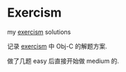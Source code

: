 # Exercism
my [exercism](exercism.io) solutions 

记录 [exercism](exercism.io) 中 Obj-C 的解题方案.

做了几题 easy 后直接开始做 medium 的.
